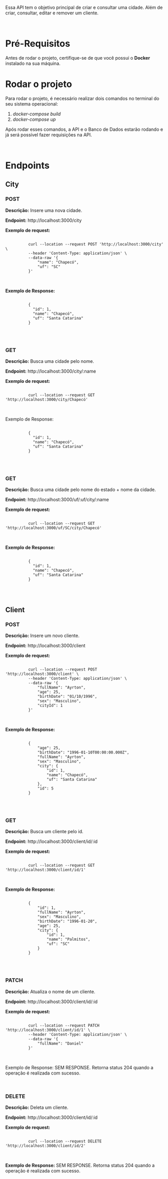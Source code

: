 <p>Essa API tem o objetivo principal de criar e consultar uma cidade. Além de criar, consultar, editar e remover um cliente.</p>

<br>
<h1>Pré-Requisitos</h1>
  <p> Antes de rodar o projeto, certifique-se de que você possui o <strong>Docker</strong> instalado na sua máquina. 

<br>
<h1>Rodar o projeto</h1>
  <p>Para rodar o projeto, é necessário realizar dois comandos no terminal do seu sistema operacional:</p>
    <ol>
      <li>
        <i>docker-compose build</i>
      </li>
      <li>
        <i>docker-compose up</i>
      </li>
    </ol>
  <p>Após rodar esses comandos, a API e o Banco de Dados estarão rodando e já será possível fazer requisições na API.</p>

<br>
<h1>Endpoints</h1>
  <p>
    <h2>City</h2>
    <p>
      <h3>POST</h3>
        <p><strong>Descrição:</strong> Insere uma nova cidade.</p>
        <p><strong>Endpoint:</strong> http://localhost:3000/city</p>
        <p><strong>Exemplo de request:</strong></p>
        <code>
          curl --location --request POST 'http://localhost:3000/city' \
          --header 'Content-Type: application/json' \
          --data-raw '{
              "name": "Chapecó",
              "uf": "SC"
          }'
        </code>
        <br><br>
        <p><strong>Exemplo de Response:</strong></p>
        <code>
          {
            "id": 1,
            "name": "Chapecó",
            "uf": "Santa Catarina"
          }
        </code>
    </p>
    <br>
    <p>
      <h3>GET</h3>
        <p><strong>Descrição:</strong> Busca uma cidade pelo nome.</p>
        <p><strong>Endpoint:</strong> http://localhost:3000/city/:name</p>
        <p><strong>Exemplo de request:</strong></p>
        <code>
          curl --location --request GET 'http://localhost:3000/city/Chapecó'
        </code>
        <br><br>
        <p>Exemplo de Response:</p>
        <code>
          {
            "id": 1,
            "name": "Chapecó",
            "uf": "Santa Catarina"
          }
        </code>
    </p>
    <br>
    <p>
      <h3>GET</h3>
        <p><strong>Descrição:</strong> Busca uma cidade pelo nome do estado + nome da cidade.</p>
        <p><strong>Endpoint:</strong> http://localhost:3000/uf/:uf/city/:name</p>
        <p><strong>Exemplo de request:</strong></p>
        <code>
          curl --location --request GET 'http://localhost:3000/uf/SC/city/Chapecó'
        </code>
        <br><br>
        <p><strong>Exemplo de Response:</strong></p>
        <code>
          {
            "id": 1,
            "name": "Chapecó",
            "uf": "Santa Catarina"
          }
        </code>
    </p>
  </p>
  
  <br>
  
  <p>
    <h2>Client</h2>
    <p>
      <h3>POST</h3>
        <p><strong>Descrição:</strong> Insere um novo cliente.</p>
        <p><strong>Endpoint:</strong> http://localhost:3000/client</p>
        <p><strong>Exemplo de request:</strong></p>
        <code>
          curl --location --request POST 'http://localhost:3000/client' \
          --header 'Content-Type: application/json' \
          --data-raw '{
              "fullName": "Ayrton",
              "age": 25,
              "birthDate": "01/10/1996",
              "sex": "Masculino",
              "cityId": 1
          }'
        </code>
        <br><br>
        <p><strong>Exemplo de Response:</strong></p>
        <code>
          {
              "age": 25,
              "birthDate": "1996-01-10T00:00:00.000Z",
              "fullName": "Ayrton",
              "sex": "Masculino",
              "city": {
                  "id": 1,
                  "name": "Chapecó",
                  "uf": "Santa Catarina"
              },
              "id": 5
          }
        </code>
    </p>
    <br>
    <p>
      <h3>GET</h3>
        <p><strong>Descrição:</strong> Busca um cliente pelo id.</p>
        <p><strong>Endpoint:</strong> http://localhost:3000/client/id/:id</p>
        <p><strong>Exemplo de request:</strong></p>
        <code>
          curl --location --request GET 'http://localhost:3000/client/id/1'
        </code>
        <br><br>
        <p><strong>Exemplo de Response:</strong></p>
        <code>
          {
              "id": 1,
              "fullName": "Ayrton",
              "sex": "Masculino",
              "birthDate": "1996-01-20",
              "age": 25,
              "city": {
                  "id": 1,
                  "name": "Palmitos",
                  "uf": "SC"
              }
          }
        </code>
    </p>
    <br>
    <p>
      <h3>PATCH</h3>
        <p><strong>Descrição:</strong> Atualiza o nome de um cliente.</p>
        <p><strong>Endpoint:</strong> http://localhost:3000/client/id/:id</p>
        <p><strong>Exemplo de request:</strong></p>
        <code>
          curl --location --request PATCH 'http://localhost:3000/client/id/1' \
          --header 'Content-Type: application/json' \
          --data-raw '{
              "fullName": "Daniel"
          }'
        </code>
        <br><br>
        <p>Exemplo de Response: SEM RESPONSE. Retorna status 204 quando a operação é realizada com sucesso.</p>
    </p>
    <br>
    <p>
      <h3>DELETE</h3>
        <p><strong>Descrição:</strong> Deleta um cliente.</p>
        <p><strong>Endpoint:</strong> http://localhost:3000/client/id/:id</p>
        <p><strong>Exemplo de request:</strong></p>
        <code>
          curl --location --request DELETE 'http://localhost:3000/client/id/2'
        </code>
        <br><br>
        <p><strong>Exemplo de Response:</strong> SEM RESPONSE. Retorna status 204 quando a operação é realizada com sucesso.</p>
    </p>
  </p>  
